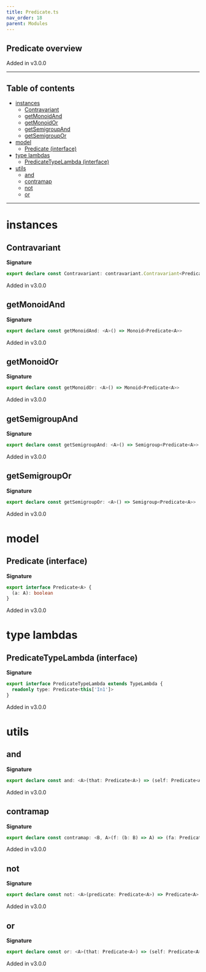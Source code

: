 ```yaml
---
title: Predicate.ts
nav_order: 18
parent: Modules
---
```


## Predicate overview

Added in v3.0.0

---

<h2 class="text-delta">Table of contents</h2>

- [instances](#instances)
  - [Contravariant](#contravariant)
  - [getMonoidAnd](#getmonoidand)
  - [getMonoidOr](#getmonoidor)
  - [getSemigroupAnd](#getsemigroupand)
  - [getSemigroupOr](#getsemigroupor)
- [model](#model)
  - [Predicate (interface)](#predicate-interface)
- [type lambdas](#type-lambdas)
  - [PredicateTypeLambda (interface)](#predicatetypelambda-interface)
- [utils](#utils)
  - [and](#and)
  - [contramap](#contramap)
  - [not](#not)
  - [or](#or)

---

# instances

## Contravariant

**Signature**

```ts
export declare const Contravariant: contravariant.Contravariant<PredicateTypeLambda>
```

Added in v3.0.0

## getMonoidAnd

**Signature**

```ts
export declare const getMonoidAnd: <A>() => Monoid<Predicate<A>>
```

Added in v3.0.0

## getMonoidOr

**Signature**

```ts
export declare const getMonoidOr: <A>() => Monoid<Predicate<A>>
```

Added in v3.0.0

## getSemigroupAnd

**Signature**

```ts
export declare const getSemigroupAnd: <A>() => Semigroup<Predicate<A>>
```

Added in v3.0.0

## getSemigroupOr

**Signature**

```ts
export declare const getSemigroupOr: <A>() => Semigroup<Predicate<A>>
```

Added in v3.0.0

# model

## Predicate (interface)

**Signature**

```ts
export interface Predicate<A> {
  (a: A): boolean
}
```

Added in v3.0.0

# type lambdas

## PredicateTypeLambda (interface)

**Signature**

```ts
export interface PredicateTypeLambda extends TypeLambda {
  readonly type: Predicate<this['In1']>
}
```

Added in v3.0.0

# utils

## and

**Signature**

```ts
export declare const and: <A>(that: Predicate<A>) => (self: Predicate<A>) => Predicate<A>
```

Added in v3.0.0

## contramap

**Signature**

```ts
export declare const contramap: <B, A>(f: (b: B) => A) => (fa: Predicate<A>) => Predicate<B>
```

Added in v3.0.0

## not

**Signature**

```ts
export declare const not: <A>(predicate: Predicate<A>) => Predicate<A>
```

Added in v3.0.0

## or

**Signature**

```ts
export declare const or: <A>(that: Predicate<A>) => (self: Predicate<A>) => Predicate<A>
```

Added in v3.0.0
